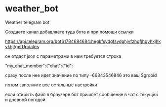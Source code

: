 # weather_bot
Weather telegram bot

Создаете канал добавляете туда бота и при помощи ссылки

https://api.telegram.org/bot61784684684:hegkfsydgfsydghjvfzhgfjhgvhkjhkvkhj/getUpdates

он отдаст json с параметрами в нем требуется строка

"my_chat_member":{"chat":{"id":

сразу после нее идет значение по типу -66843546846 это ваш $gropid

потом заполните все остальные настройки 

если открыть файл в браузере бот пришлет сообщение в чат с текущей  и дневной погодой

